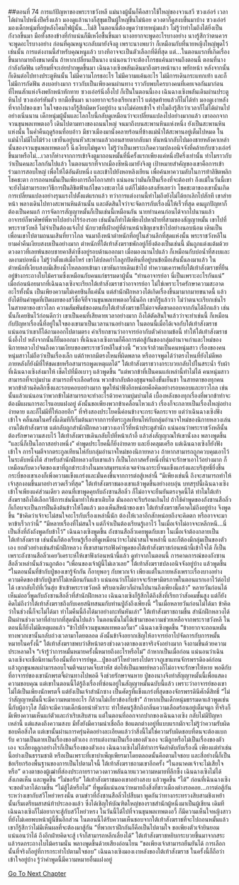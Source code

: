 ##ตอนที่ 74 การแก้ปัญหาของพระราชวังหลี
แม่นางผู้นั้นก็คือสาวใช้ใหญ่ของจวนสวี ซวงเอ๋อร์
เวลาได้ผ่านไปหนึ่งปีครึ่งแล้ว มองดูแล้วนางก็สุขุมเป็นผู้ใหญ่ขึ้นไม่น้อย ดวงตาก็ดูสงบขึ้นมาบ้าง
ซวงเอ๋อร์มองเด็กหนุ่มที่อยู่หลังโคมไฟผู้นั้น...ไม่สิ ในตอนนี้ต้องพูดว่าชายหนุ่มแล้ว ไม่รู้ว่าทำไมถึงได้ยิ่งเป็นกังวลขึ้นมา มือทั้งสองข้างที่กำแน่นก็มีเหงื่อชื้นขึ้นมา
นางอยากจะพูดอะไรบางอย่าง นางรู้สึกว่าตนควรจะพูดอะไรบางอย่าง ก่อนที่คุณหนูจะกลับมายังจิงตู เพราะนางพบว่า ก็เหมือนกับที่นายหญิงใหญ่พูดไว้เช่นนั้น การแต่งงานนี้สำหรับคุณหนูแล้ว บางทีอาจจะเป็นตัวเลือกที่ดีที่สุด แต่...ในตอนแรกที่เกิดเรื่องขึ้นมากมายถึงขนาดนั้น ถ้าหากเปลี่ยนเป็นนาง แน่นอนว่าจะต้องโกรธแค้นมาจนถึงตอนนี้
ตอนที่นางกำลังกัดฟัน เตรียมที่จะเอ่ยปากพูดขึ้นมา เฉินฉางเซิงพลันเดินมาถึงตรงหน้านาง พยักหน้า หลังจากนั้นก็เดินต่อไปทางประตูหินนั้น
ไม่มีความโกรธอะไร ไม่มีความแค้นอะไร ไม่มีการเดินกระแทกเท้า และก็ไม่มีการกัดฟัน
สงบอย่างมาก ราวกับเป็นเพียงคนผ่านทาง ราวกับพบใครบางคนที่เคยเจอกันมาก่อนที่ไหนสักแห่งจึงพยักหน้าทักทาย
ซวงเอ๋อร์นิ่งอึ้งไป
ก็เป็นในตอนนี้เอง เฉินฉางเซิงพลันเดินผ่านประตูหินไป
ซวงเอ๋อร์หันตัว ยกมือขึ้นมา นางอยากจะร้องเรียกเขาไว้ แต่สุดท้ายแล้วก็ไม่ได้ทำ
มองดูเงาหลังที่จากไปของเขา ในใจของนางก็รู้สึกผิดหวังอยู่บ้าง
นางไม่ค่อยเข้าใจ ทำไมถึงรู้สึกว่าเวลาก็ไม่ได้ผ่านไปอย่างเนิ่นนาน เด็กหนุ่มผู้นั้นและโลกใบนี้กลับดูเหมือนว่าจะเปลี่ยนแปลงไปอย่างมากแล้ว
เขาออกจากจวนขุนพลเทพตงอวี้ เดินไปตามทางของถนนใหญ่ จนมาถึงบนสะพานหินแห่งหนึ่ง
ยังเป็นสะพานหินแห่งนั้น ในค่ำคืนฤดูร้อนที่อบอ้าว มีชาวเมืองมานั่งคลายร้อนที่ข้างแม่น้ำใต้สะพานอยู่เต็มไปหมด ในแม่น้ำไม่มีใบไม้ร่วง เขายืนอยู่บนหัวสะพานแล้วถอนสายตากลับมา หันหน้ากลับไปมองชายหลังคาเหล่านั้นของจวนขุนพลเทพตงอวี้ นิ่งเงียบไม่พูดจา ไม่รู้ว่าเป็นเพราะเกิดความปลงอนิจจังที่คล้ายกับซวงเอ๋อร์ขึ้นมาหรือไม่...เวลาก็ห่างจากการเข้าจิงตูมาถอนหมั้นที่นี่ครั้งแรกเพียงแค่หนึ่งปีครึ่งเท่านั้น ทำไมราวกับว่าเป็นคนละโลกกันไปแล้ว
ในตอนแรกที่จากเมืองซีหนิงมายังจิงตู เป้าหมายสำคัญของเขาคือการเข้าร่วมการสอบใหญ่ เพื่อให้ได้อันดับหนึ่ง และเข้าไปยังหอหลิงเยียน เพื่อค้นหาความลับในการท้าลิขิตพลิกโชคชะตา การถอนหมั้นเป็นเพียงการถือโอกาสทำ แน่นอนว่ามันก็เป็นเรื่องที่จะต้องทำ ถึงแม้ในวันนี้เขาจะยังไม่สามารถหาวิธีการฝืนลิขิตฟ้าแก้ไขดวงชะตาได้ แต่ก็ไม่ต้องสงสัยเลยว่า โชคชะตาของเขานั้นเกิดการเปลี่ยนแปลงอย่างรุนแรงไปตั้งแต่แรกแล้ว ทว่าการแต่งงานนี้ทำไมถึงยังไม่ได้ยกเลิกไปสักที
เขาส่ายหน้า พลางเดินไปทางสะพานหินด้านนั้น และตัดสินใจว่าจะจัดการกับเรื่องนี้ให้เร็วที่สุด
คนผูกปัญหาก็ต้องเป็นคนแก้ การจัดการสัญญาหมั้นก็เป็นเช่นนี้เหมือนกัน นายท่านคนก่อนได้จากไปนานแล้ว อาจารย์ก็พาศิษย์พี่หายไปอย่างไร้ร่องรอย เช่นนั้นก็ทำได้เพียงไปหาฝ่ายที่สามของสัญญาหมั้น
เขาไปที่พระราชวังหลี
ไม่จำเป็นต้องแจ้งไป นักบวชที่เฝ้าอยู่ที่ด้านหน้าเชิญเขาเข้าไปอย่างนอบน้อม เดินเป็นเพื่อนเขาไปตามถนนเสินที่ยาวไกล จนมาถึงหน้าตำหนักที่อยู่ในส่วนลึกที่สุดแห่งนั้น
พระราชวังหลีในยามค่ำคืนเงียบสงบเป็นอย่างมาก ตำหนักที่ใต้เท้าสังฆราชพักอยู่ก็ยิ่งต้องเป็นเช่นนี้ มันถูกแต่งแต้มด้วยดวงดาวที่เลยพ้นขอบชายคาสีดำซึ่งอยู่รอบด้านออกมา เมื่อมองนานไปแล้ว ก็เหมือนกับบ่อน้ำที่สงบและงดงามบ่อหนึ่ง
ไม่รู้ว่าตั้งแต่เมื่อไหร่ เขาได้ปลดกำไลลูกปัดหินที่อยู่บนข้อมือเส้นนั้นลงมาแล้ว
ในตำหนักที่เงียบสงบมีเสียงน้ำไหลลอยเข้ามา เขาหันกายเดินเข้าไป ทำความเคารพกับใต้เท้าสังฆราชที่ยืนอยู่ข้างกระถางใบไม้ครามซึ่งเหมือนกับคนแก่ธรรมดาผู้นั้น
“ท่านอาจารย์อา นี่เป็นเพราะอะไรกันแน่”
เมื่อก่อนน้อยมากที่เฉินฉางเซิงจะเรียกใต้เท้าสังฆราชว่าอาจารย์อา ไม่ใช่เพราะโรครักษาความสะอาดอะไรทั้งนั้น เป็นเพียงความไม่เคยชินก็แค่นั้น แต่สำนักฝึกหลวงได้เกิดเรื่องขึ้นมามากมายขนาดนี้ แล้วยังได้ยินคำพูดที่เปิดเผยของสวีซื่อจีที่จวนขุนพลเทพตงอวี้นั่นอีก เขาก็รู้แล้วว่า ไม่ว่าตนจะเรียกเช่นไร ในสายตาของชาวโลก ความสัมพันธ์ของตนกับใต้เท้าสังฆราชก็ไม่อาจตัดขาดออกจากกันได้อีกแล้ว เช่นนั้นก็เคยชินไว้ก่อนดีกว่า เขาเป็นคนที่เสียดายเวลาอย่างมาก ถึงได้ตัดสินใจแล้วว่าจะทำเช่นนี้
ก็เหมือนกับปัญหาเรื่องนี้ที่อยู่ในใจของเขามาเป็นเวลานานอย่างมาก ในตอนนี้เมื่อได้เจอกับใต้เท้าสังฆราช แน่นอนว่าเขาก็ได้ถามออกไปตามตรง
คำเรียกขานว่าอาจารย์อากับตัวคำถามข้อนี้ ทำให้ใต้เท้าสังฆราชนิ่งอึ้งไป หลังจากนั้นก็ยิ้มออกมา
ที่เฉินฉางเซิงถามก็คือการต่อสู้กันของกลุ่มอำนาจเก่าและใหม่ของนิกายหลวงไปจนถึงความเงียบของพระราชวังหลีในช่วงนี้
“พวกเจ้าล้วนเป็นคนหนุ่มสาว เรื่องของคนหนุ่มสาวไม่ถือว่าเป็นเรื่องเล็ก แต่ถ้าหากมีตรงไหนที่ผิดพลาด หรืออาจพูดได้ว่าตรงไหนที่ยังไม่ดีพอ ภายหลังก็ยังมีที่ให้ชดเชยหรือสามารถพูดเหตุผลได้”
ใต้เท้าสังฆราชวางกระบวยกลับไปในสระน้ำ รับผ้าที่เฉินฉางเซิงส่งมาให้ เช็ดไปที่มือเบาๆ แล้วพูดขึ้น “แต่พวกข้าที่เป็นคนแก่เหล่านี้ทำไม่ได้ คนหนุ่มสาวสามารถที่จะบุ่มบ่าม สามารถที่จะเลือดร้อน พวกข้ากลับต้องสุขุมจนถึงขั้นเย็นชา ในสายตาของทุกคน พวกข้าล้วนคิดลึกซึ้งและรอบคอบอย่างมาก พูดให้น่าฟังอีกหน่อยคือคิดอย่างรอบคอบและยาวไกล เช่นนั้นแล้วแน่นอนว่าพวกข้าไม่สามารถจะทำอะไรด้วยความบุ่มบ่ามได้ เบื้องหลังของทุกเรื่องที่พวกข้าทำจะต้องมีแผนการอะไรแอบแฝงอยู่ ดังนั้นขอเพียงพวกข้าเคลื่อนไหวแล้ว เรื่องก็จะกลายเป็นเรื่องใหญ่อย่างง่ายดาย และก็ไม่มีที่ให้ถอยอีก”
ที่จริงสองประโยคนี้ค่อนข้างจะกระจัดกระจาย แต่ว่าเฉินฉางเซิงฟังเข้าใจ
คลื่นลมในครั้งนี้เดิมทีก็เริ่มต้นมาจากการที่ตระกูลเทียนไห่กับกลุ่มอำนาจใหม่ของนิกายหลวงเล่นงานใต้เท้าสังฆราช แต่กลับถูกสำนักฝึกหลวงขวางเอาไว้ที่หน้าประตูสำนัก แน่นอนว่าพระราชวังหลีนั้นต้องรักษาความสงบไว้
ใต้เท้าสังฆราชเดินกลับไปที่หน้าเก้าอี้ แล้วส่งสัญญาณให้เขานั่งลง พลางพูดขึ้น “และนี่ก็เป็นโอกาสอย่างหนึ่ง”
คำพูดประโยคนี้ก็ยิ่งง่ายดาย และยิ่งคลุมเครือ แต่เฉินฉางเซิงก็ยังฟังเข้าใจ
การโจมตีจากตระกูลเทียนไห่กับกลุ่มอำนาจใหม่ของนิกายหลวง ถ้าหากสามารถถูกควบคุมเอาไว้ในระดับหนึ่งได้ สำหรับสำนักฝึกหลวงกับเขาแล้ว ก็เป็นโอกาสครั้งหนึ่งที่น่าจะรักษาเอาไว้อย่างมาก
ก็เหมือนกับดวงจิตของเขาที่ถูกชำระล้างในมหาสมุทรแห่งเจตจำนงกระบี่จนแข็งแกร่งและบริสุทธิ์ยิ่งขึ้น กระบี่ของเขาเองก็เพิ่งความแข็งแกร่งและมั่นคงขึ้นจากการต่อสู้เหล่านี้
“มีเพียงเช่นนี้ ถึงจะสามารถทำให้เจ้าสุกงอมขึ้นมาอย่างรวดเร็วที่สุด” ใต้เท้าสังฆราชมองเขาแล้วพูดขึ้นอย่างอบอุ่น
บทสรุปนี้เฉินฉางเซิงเข้าใจเพียงแค่ส่วนเดียว ตอนที่เขาพูดคุยกับถังซานสือลิ่ว ก็ไม่อาจจะยืนยันตรงจุดนี้ได้ ทำไมใต้เท้าสังฆราชถึงได้เลือกวิธีการเช่นนี้มาทำให้เขาเติบโต มันออกจะรีบร้อนเกินไป ถ้าใช้คำพูดของถังซานสือลิ่ว ก็เกือบจะเป็นการฝืนดึงต้นข้าวให้โตแล้ว
มองเห็นสีหน้าของเขา ใต้เท้าสังฆราชก็คาดไม่ถึงอยู่บ้าง จึงพูดขึ้น “ข้าคิดว่าเจ้าจะไม่สนใจอะไรกับเรื่องเหล่านี้นัก ต้องให้เวลาอีกสักหน่อยถึงจะคิดตก หรืออาจจะมาหาข้าเร็วกว่านี้”
“มีหลายเรื่องที่ไม่สนใจ แต่ก็จำเป็นต้องเรียนรู้เอาไว้ ในเมื่อเจ้าไม่อาจจะหลีกหนี...นี่เป็นสิ่งที่ถังถังพูดกับข้าไว้” เฉินฉางเซิงพูดขึ้น
ถังซานสือลิ่วเคยพูดกับเขา ในเมื่อเจ้าต้องกลายเป็นใต้เท้าสังฆราช เช่นนั้นก็ต้องเรียนรู้เรื่องที่ดูเหมือนว่าจะไม่น่าสนใจเหล่านี้ และก็ต้องมีกลุ่มเป็นของตัวเอง ยกตัวอย่างเช่นสำนักฝึกหลวง
ที่เขาสามารถฟังคำพูดของใต้เท้าสังฆราชก่อนหน้านี้เข้าใจได้ ก็เป็นเพราะถังซานสือลิ่วเคยวิเคราะห์ให้เขาฟังก่อนหน้านี้แล้ว
ดูท่าจากในตอนนี้ การคาดการณ์ของถังซานสือลิ่วเหล่านั้นล้วนถูกต้อง
“เพื่อนของเจ้าผู้นี้ไม่เลวเลย” ใต้เท้าสังฆราชปลงอนิจจังอยู่บ้าง แล้วพูดขึ้น “ในตอนนั้นที่ข้ากับปู่ของเขารู้จักกัน ก็อายุพอๆ กับพวกเจ้า เพียงแต่ในภายหลังเพราะเรื่องบางอย่าง ความคิดของข้ากับปู่เขาก็ไม่เหมือนกันแล้ว แน่นอนว่าก็ไม่อาจจะรักษามิตรภาพในตอนแรกเอาไว้ต่อไปได้ เขากลับไปที่เวิ่นสุ่ย ข้าเข้าพระราชวังหลี พริบตาเดียวก็ผ่านไปนานถึงเพียงนี้แล้ว”
หลายวันก่อนได้เห็นม่ออวี่พูดกับถังซานสือลิ่วที่สำนักฝึกหลวง เฉินฉางเซิงก็รู้สึกได้ถึงสิ่งที่เรียกว่าสังคมชั้นสูง แต่ก็ยังคิดไม่ถึงว่าใต้เท้าสังฆราชถึงกับเคยสนิทสนมกับท่านปู่ถังถึงเพียงนี้
“ในเมื่อหลายวันก่อนไม่ได้มา ข้าคิดว่าในช่วงนี้ก็จะไม่ได้มา ทำไมคืนนี้ถึงได้มาอย่างกะทันหันเล่า” ใต้เท้าสังฆราชถามขึ้น
สำนักฝึกหลวงได้ฝืนผ่านช่วงเวลาที่ลำบากที่สุดนั่นไปแล้ว ในตอนนั้นไม่ได้เข้ามาขอความช่วยเหลือจากพระราชวังหลี ในตอนนี้ก็ยิ่งไม่มีเหตุผลแล้ว
“ข้าไปที่จวนขุนพลเทพตงอวี้มา” เฉินฉางเซิงพูดขึ้น “ข้าอยากจะถอนหมั้น ทางพวกเขานั้นกลับถ่วงเวลามาโดยตลอด ดังนั้นข้าจึงอยากเชิญให้อาจารย์อาไปจัดการกับการหมั้นหมายในครั้งนี้”
ใต้เท้าสังฆราชพบว่าสีหน้าตรงช่วงดวงตาของเขาจริงจังอย่างมาก จึงถามขึ้นด้วยความประหลาดใจ “เจ้ารู้ว่าการหมั้นหมายครั้งนี้หมายถึงอะไรหรือไม่”
ถ้าหากเป็นเมื่อก่อน แน่นอนว่าเฉินฉางเซิงจะเชื่อนิทานเรื่องนั้นที่อาจารย์พูด...ปู่ของสวีโหย่วหรงไปตรวจภูเขาแทนจักรพรรดิองค์ก่อน แล้วถูกขุนพลเผ่ามารลอบโจมตีจนบาดเจ็บสาหัส ต่อให้เป็นแพทย์หลวงก็ไม่อาจจะรักษาให้หาย พอดีกับที่อาจารย์ของเขานักพรตจี้ผ่านทางไปพอดี จึงช่วยรักษาจนหาย ปู่ของนางจึงทำสัญญาหมั้นนี้เพื่อแสดงความขอบคุณ แต่เขาในตอนนี้ได้รู้ถึงเรื่องที่ซ่อนอยู่ในสัญญาหมั้นฉบับนี้แล้ว
เพราะว่าอาจารย์ของเขาไม่ได้เป็นเพียงนักพรตจี้ แต่ยังเป็นเจ้าสำนักซาง เป็นศัตรูที่แข็งแกร่งที่สุดของจักรพรรดินีศักดิ์สิทธิ์
“ไม่ว่าสัญญาหมั้นนี้จะมีความหมายอะไร ก็ล้วนไม่เกี่ยวข้องกับข้า”
ถ้าหากเป็นเด็กหนุ่มธรรมดาแล้วพูดเช่นนี้กับผู้อาวุโส ก็มักจะมีความเด็กน้อยน่าหัวเราะ ทำให้คนรู้สึกถึงกลิ่นความเลือดร้อนอยู่เต็มจมูก ที่จริงก็มีเพียงความเห็นแก่ตัวและกำเริบเสิบสาน แต่ในตอนที่ออกจากปากของเฉินฉางเซิง กลับไม่มีปัญหาเหล่านี้ แต่แสดงถึงความสงบ มีทั้งยังมีความน่าเชื่อถือ ข้อแตกต่างอยู่ที่แบบแรกมักจะไม่รู้ว่าความรับผิดชอบคือสิ่งใด แต่เขานั้นผ่านการครุ่นคิดอย่างละเอียดแล้วว่าสิ่งนี้ไม่ใช่ความรับผิดชอบที่ตนจะต้องแบกรับ
ความเป็นตายเป็นเรื่องของตัวเอง การแต่งงานเป็นเรื่องของตัวเอง จะมีลูกหรือไม่เป็นเรื่องของตัวเอง จะเลี้ยงดูลูกอย่างไรก็เป็นเรื่องของตัวเอง เฉินฉางเซิงไม่ได้ทำการจัดลำดับกับเรื่องนี้ เพียงแต่ทำเช่นนี้อย่างเป็นธรรมชาติ หรือเป็นเพราะที่เขาบำเพ็ญเพียรมาโดยตลอดนั้นคือตามใจชอบ และสี่อย่างนี้ก็เป็นข้อเรียกร้องพื้นฐานของการเป็นไปตามใจนี้
ใต้เท้าสังฆราชถามเขาอีกครั้ง “ในอนาคตเจ้าจะไม่เสียใจหรือ”
ดวงตาของผู้เฒ่าที่ส่องประกายราวดวงดาวพลันฉายแววความหมายที่ลึกซึ้ง
เฉินฉางเซิงไม่ได้สังเกตเห็น และพูดขึ้น “ไม่ขอรับ”
ใต้เท้าสังฆราชมองเขาอย่างสงบ แล้วพูดขึ้น “ได้”
ก่อนที่เฉินฉางเซิงจะขอตัวลาได้ถามขึ้น “ไม่สู้ได้หรือไม่”
ที่พูดนี่แน่นอนว่าหมายถึงสิ่งที่ชาวเมืองต่างรอคอย...การต่อสู้กันระหว่างเขากับสวีโหย่วหรงนั่น ตามข่าวที่ถังซานสือลิ่วไปสืบมา พูดกันว่าทางกระทรวงสิบสามชิงเหย้านั้นเริ่มเตรียมสาสน์ท้าประลองแล้ว ซึ่งได้เชิญให้บัณฑิตใหญ่ของราชสำนักผู้หนึ่งมาเป็นผู้เขียน เดิมทีเฉินฉางเซิงก็ไม่อยากจะสู้กับสวีโหย่วหรง ในวันนี้ได้ไปที่จวนขุนพลเทพตงอวี้ ก็มีความเห็นใจหญิงสาวที่ยังไม่เคยพบหน้าผู้นี้ขึ้นอีกส่วน ในตอนนี้ได้รับความเห็นชอบจากใต้เท้าสังฆราชที่จะไปถอนหมั้นแล้ว เขาก็รู้สึกว่าไม่มีเห็นผลที่จะต้องมาสู้กัน
“ที่พวกเราฝึกกันก็คือเป็นไปตามใจ ขอเพียงตัวเจ้ายินยอม แน่นอนว่าได้ ถึงอีกฝ่ายคิดจะสู้ เจ้าก็สามารถหลีกเลี่ยงได้”
ใต้เท้าสังฆราชหยิบกระบวยขึ้นมาจากสระ แล้วรดกระถางใบไม้ครามนั่น พลางพูดขึ้นด้วยเสียงอ่อนโยน “ขอเพียงเจ้าสามารถยืนยันได้ การเลือกนั้นที่จริงก็อยู่ที่การกระทำไปตามใจชอบ”
เฉินฉางเซิงมองเงาหลังของใต้เท้าสังฆราช ในครั้งนี้ก็ถือว่าเข้าใจอยู่บ้าง รู้ว่าคำพูดนี้มีความหมายอื่นแฝงอยู่ 


[Go To Next Chapter]( ./506.md)
